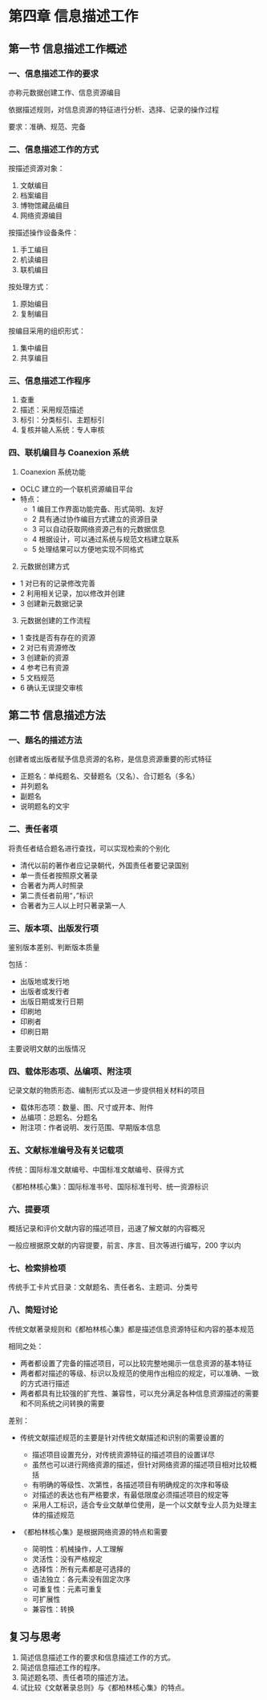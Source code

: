 # 第四章 信息描述工作

## 第一节 信息描述工作概述

### 一、信息描述工作的要求

亦称元数据创建工作、信息资源编目

依据描述规则，对信息资源的特征进行分析、选择、记录的操作过程

要求：准确、规范、完备

### 二、信息描述工作的方式

按描述资源对象：

1. 文献编目
2. 档案编目
3. 博物馆藏品编目
4. 网络资源编目

按描述操作设备条件：

1. 手工编目
2. 机读编目
3. 联机编目

按处理方式：

1. 原始编目
2. 复制编目

按编目采用的组织形式：

1. 集中编目
2. 共享编目

### 三、信息描述工作程序

1. 查重
2. 描述：采用规范描述
3. 标引：分类标引、主题标引
4. 复核并输人系统：专人审核

### 四、联机编目与 Coanexion 系统

1. Coanexion 系统功能
  - OCLC 建立的一个联机资源编目平台
  - 特点：
    - 1 编目工作界面功能完备、形式简明、友好
    - 2 具有通过协作编目方式建立的资源目录
    - 3 可以自动获取网络资源己有的元数据信息
    - 4 根据设计，可以通过系统与规范文档建立联系
    - 5 处理结果可以方便地实现不同格式

2. 元数据创建方式
  - 1 对已有的记录修改完善
  - 2 利用相关记录，加以修改并创建
  - 3 创建新元数据记录

3. 元数据创建的工作流程
  - 1 查找是否有存在的资源
  - 2 对已有资源修改
  - 3 创建新的资源
  - 4 参考已有资源
  - 5 文档规范
  - 6 确认无误提交审核

## 第二节 信息描述方法

### 一、题名的描述方法

创建者或出版者赋予信息资源的名称，是信息资源重要的形式特征

- 正题名：单纯题名、交替题名（又名）、合订题名（多名）
- 并列题名
- 副题名
- 说明题名的文宇

### 二、责任者项

将责任者结合题名进行查找，可以实现检索的个别化

- 清代以前的著作者应记录朝代，外国责任者要记录国别
- 单一责任者按照原文著录
- 合著者为两人时照录
- 第二责任者前用“，”标识
- 合著者为三人以上时只著录第一人

### 三、版本项、出版发行项

鉴别版本差别、判断版本质量

包括：

- 出版地或发行地
- 出版者或发行者
- 出版日期或发行日期
- 印刷地
- 印刷者
- 印刷日期

主要说明文献的出版情况

### 四、载体形态项、丛编项、附注项

记录文献的物质形态、编制形式以及进一步提供相关材料的项目

- 载体形态项：数量、图、尺寸或开本、附件
- 丛编项：总题名、分题名
- 附注项：作者说明、发行范围、早期版本信息

### 五、文献标准编号及有关记载项

传统：国际标准文献编号、中国标准文献编号、获得方式

《都柏林核心集》：国际标准书号、国际标准刊号、统一资源标识

### 六、提要项

概括记录和评价文献内容的描述项目，迅速了解文献的内容概况

一般应根据原文献的内容提要，前言、序言、目次等进行编写，200 字以内

### 七、检索排检项

传统手工卡片式目录：文献题名、责任者名、主题词、分类号

### 八、简短讨论

传统文献著录规则和《都柏林核心集》都是描述信息资源特征和内容的基本规范

相同之处：

- 两者都设置了完备的描述项目，可以比较完整地揭示一信息资源的基本特征
- 两者都对描述的等级、标识以及规范的使用作出相应的规定，可以准确、一致的方式进行描述
- 两者都具有比较强的扩充性、兼容性，可以充分满足各种信息资源描述的需要和不同系统之问转换的需要

差别：

- 传统文献描述规范的主要是针对传统文献描述和识别的需要设置的
  - 描述项目设置充分，对传统资源特征的描述项目的设置详尽
  - 虽然也可以进行网络资源的描述，但针对网络资源的描述项目相对比较概括
  - 有明确的等级性、次第性，各描述项目有明确规定的次序和等级
  - 对描述的表达也有严格要求，有最低限度必须描述项目的规定等
  - 采用人工标识，适合专业文献单位使用，是一个以文献专业人员为处理主体的描述规范

- 《都柏林核心集》是根据网络资源的特点和需要
  - 简明性：机械操作，人工理解
  - 灵活性：没有严格规定
  - 选择性：所有元素都是可选择的
  - 语法独立：各元素没有固定次序
  - 可重复性：元素可重复
  - 可扩展性
  - 兼容性：转换

## 复习与思考

1. 简述信息描述工作的要求和信息描述工作的方式。
2. 简述信息描述工作的程序。
3. 简述题名项、责任者项的描述方法。
4. 试比较《文献著录总则》与《都柏林核心集》的特点。
